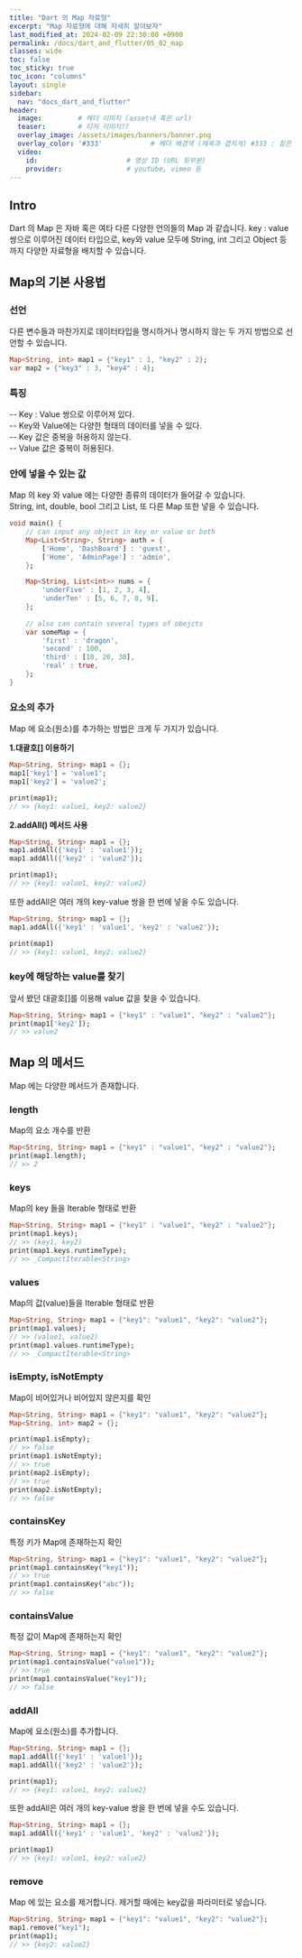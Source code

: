 ```yaml
---
title: "Dart 의 Map 자료형"
excerpt: "Map 자료형에 대해 자세히 알아보자"
last_modified_at: 2024-02-09 22:30:00 +0900
permalink: /docs/dart_and_flutter/05_02_map
classes: wide
toc: false
toc_sticky: true
toc_icon: "columns"
layout: single
sidebar:
  nav: "docs_dart_and_flutter"
header: 
  image:         # 헤더 이미지 (asset내 혹은 url)
  teaser:        # 티저 이미지??
  overlay_image: /assets/images/banners/banner.png
  overlay_color: '#333'            # 헤더 배경색 (제목과 겹치게) #333 : 짙은 회색 (필수)
  video:
    id:                      # 영상 ID (URL 뒷부분)
    provider:                # youtube, vimeo 등
---
```




## Intro  

Dart 의 Map 은 자바 혹은 여타 다른 다양한 언의들의 Map 과 같습니다. key : value 쌍으로 이루어진 데이터 타입으로, key와 value 모두에 String, int 그리고 Object 등까지 다양한 자료형을 배치할 수 있습니다.  

## Map의 기본 사용법  

### 선언  

다른 변수들과 마찬가지로 데이터타입을 명시하거나 명시하지 않는 두 가지 방법으로 선언할 수 있습니다.  

```dart
Map<String, int> map1 = {"key1" : 1, "key2" : 2};
var map2 = {"key3" : 3, "key4" : 4};
```

### 특징  

-- Key : Value 쌍으로 이루어져 있다.  
-- Key와 Value에는 다양한 형태의 데이터를 넣을 수 있다.  
-- Key 값은 중복을 허용하지 않는다.  
-- Value 값은 중복이 허용된다.  

### 안에 넣을 수 있는 값  

Map 의 key 와 value 에는 다양한 종류의 데이터가 들어갈 수 있습니다.  
String, int, double, bool 그리고 List, 또 다른 Map 또한 넣을 수 있습니다.  

```dart
void main() {
    // can input any object in key or value or both
    Map<List<String>, String> auth = {
        ['Home', 'DashBoard'] : 'guest',
        ['Home', 'AdminPage'] : 'admin',
    };

    Map<String, List<int>> nums = {
        'underFive' : [1, 2, 3, 4],
        'underTen' : [5, 6, 7, 8, 9],
    };
    
    // also can contain several types of obejcts
    var someMap = {
        'first' : 'dragon',
        'second' : 100,
        'third' : [10, 20, 30],
        'real' : true,
    };
}
```

### 요소의 추가    

Map 에 요소(원소)를 추가하는 방법은 크게 두 가지가 있습니다.  

**1.대괄호[] 이용하기**  

```dart
Map<String, String> map1 = {};
map1['key1'] = 'value1';
map1['key2'] = 'value2';

print(map1);
// >> {key1: value1, key2: value2}
```

**2.addAll() 메서드 사용**  

```dart
Map<String, String> map1 = {};
map1.addAll({'key1' : 'value1'});
map1.addAll({'key2' : 'value2'});

print(map1);
// >> {key1: value1, key2: value2}
```

또한 addAll은 여러 개의 key-value 쌍을 한 번에 넣을 수도 있습니다.  

```dart
Map<String, String> map1 = {};
map1.addAll({'key1' : 'value1', 'key2' : 'value2'});

print(map1)
// >> {key1: value1, key2: value2}
```

### key에 해당하는 value를 찾기  

앞서 봤던 대괄호[]를 이용해 value 값을 찾을 수 있습니다.  

```dart
Map<String, String> map1 = {"key1" : "value1", "key2" : "value2"};
print(map1['key2']);
// >> value2
```


## Map 의 메서드  

Map 에는 다양한 메서드가 존재합니다.  

### length  
Map의 요소 개수를 반환  

```dart
Map<String, String> map1 = {"key1" : "value1", "key2" : "value2"};
print(map1.length);
// >> 2
```

### keys  
Map의 key 들을 Iterable 형태로 반환  

```dart
Map<String, String> map1 = {"key1" : "value1", "key2" : "value2"};
print(map1.keys);
// >> (key1, key2)
print(map1.keys.runtimeType);
// >> _CompactIterable<String>
```

### values  
Map의 값(value)들을 Iterable 형태로 반환

```dart
Map<String, String> map1 = {"key1": "value1", "key2": "value2"};
print(map1.values);
// >> (value1, value2)
print(map1.values.runtimeType);
// >> _CompactIterable<String>
```

### isEmpty, isNotEmpty  
Map이 비어있거나 비어있지 않은지를 확인  

```dart
Map<String, String> map1 = {"key1": "value1", "key2": "value2"};
Map<String, int> map2 = {};

print(map1.isEmpty);
// >> false
print(map1.isNotEmpty);
// >> true
print(map2.isEmpty);
// >> true
print(map2.isNotEmpty);
// >> false
```

### containsKey  
특정 키가 Map에 존재하는지 확인  

```dart
Map<String, String> map1 = {"key1": "value1", "key2": "value2"};
print(map1.containsKey("key1"));
// >> true
print(map1.containsKey("abc"));
// >> false
```

### containsValue  
특정 값이 Map에 존재하는지 확인  
```dart
Map<String, String> map1 = {"key1": "value1", "key2": "value2"};
print(map1.containsValue("value1"));
// >> true
print(map1.containsValue("key1"));
// >> false
```

### addAll  
Map에 요소(원소)를 추가합니다.  

```dart
Map<String, String> map1 = {};
map1.addAll({'key1' : 'value1'});
map1.addAll({'key2' : 'value2'});

print(map1);
// >> {key1: value1, key2: value2}
```

또한 addAll은 여러 개의 key-value 쌍을 한 번에 넣을 수도 있습니다.  

```dart
Map<String, String> map1 = {};
map1.addAll({'key1' : 'value1', 'key2' : 'value2'});

print(map1)
// >> {key1: value1, key2: value2}
```

### remove  
Map 에 있는 요소를 제거합니다. 제거할 때에는 key값을 파라미터로 넣습니다.  

```dart
Map<String, String> map1 = {"key1": "value1", "key2": "value2"};
map1.remove("key1");
print(map1);
// >> {key2: value2}
```